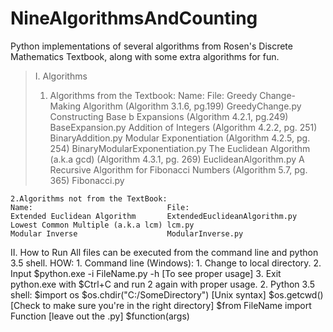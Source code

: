# NineAlgorithmsAndCounting
Python implementations of several algorithms from Rosen's Discrete Mathematics Textbook, along with some extra algorithms for fun.  

>I. Algorithms  
>    1. Algorithms from the Textbook:
>    Name:                                                                 File:
>    Greedy Change-Making Algorithm (Algorithm 3.1.6, pg.199)              GreedyChange.py 
    Constructing Base b Expansions (Algorithm 4.2.1, pg.249)              BaseExpansion.py
    Addition of Integers (Algorithm 4.2.2, pg. 251)                       BinaryAddition.py
    Modular Exponentiation (Algorithm 4.2.5, pg. 254)                     BinaryModularExponentiation.py
    The Euclidean Algorithm (a.k.a gcd) (Algorithm 4.3.1, pg. 269)        EuclideanAlgorithm.py
    A Recursive Algorithm for Fibonacci Numbers (Algorithm 5.7, pg. 365)  Fibonacci.py
    
    2.Algorithms not from the TextBook:
    Name:                              File:
    Extended Euclidean Algorithm       ExtendedEuclideanAlgorithm.py
    Lowest Common Multiple (a.k.a lcm) lcm.py
    Modular Inverse                    ModularInverse.py

II. How to Run
    All files can be executed from the command line and python 3.5 shell.
    HOW:
    1. Command line (Windows):
        1. Change to local directory.
        2. Input $python.exe -i FileName.py -h [To see proper usage]
        3. Exit python.exe with $Ctrl+C and run 2 again with proper usage.
    2. Python 3.5 shell:
        $import os
        $os.chdir("C:/SomeDirectory") [Unix syntax]
        $os.getcwd() [Check to make sure you're in the right directory]
        $from FileName import Function [leave out the .py]
        $function(args)
